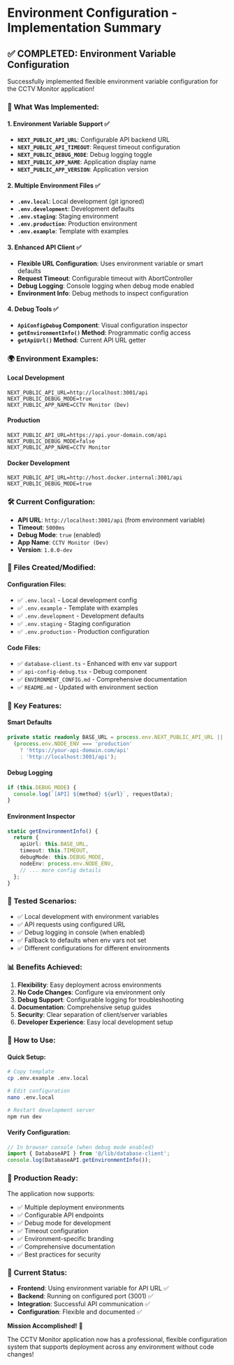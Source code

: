 # Environment Configuration - Implementation Summary

## ✅ **COMPLETED: Environment Variable Configuration**

Successfully implemented flexible environment variable configuration for the CCTV Monitor application!

### 🎯 **What Was Implemented:**

#### 1. **Environment Variable Support** ✅
- **`NEXT_PUBLIC_API_URL`**: Configurable API backend URL
- **`NEXT_PUBLIC_API_TIMEOUT`**: Request timeout configuration  
- **`NEXT_PUBLIC_DEBUG_MODE`**: Debug logging toggle
- **`NEXT_PUBLIC_APP_NAME`**: Application display name
- **`NEXT_PUBLIC_APP_VERSION`**: Application version

#### 2. **Multiple Environment Files** ✅
- **`.env.local`**: Local development (git ignored)
- **`.env.development`**: Development defaults
- **`.env.staging`**: Staging environment
- **`.env.production`**: Production environment
- **`.env.example`**: Template with examples

#### 3. **Enhanced API Client** ✅
- **Flexible URL Configuration**: Uses environment variable or smart defaults
- **Request Timeout**: Configurable timeout with AbortController
- **Debug Logging**: Console logging when debug mode enabled
- **Environment Info**: Debug methods to inspect configuration

#### 4. **Debug Tools** ✅
- **`ApiConfigDebug` Component**: Visual configuration inspector
- **`getEnvironmentInfo()` Method**: Programmatic config access
- **`getApiUrl()` Method**: Current API URL getter

### 🌍 **Environment Examples:**

#### Local Development
```env
NEXT_PUBLIC_API_URL=http://localhost:3001/api
NEXT_PUBLIC_DEBUG_MODE=true
NEXT_PUBLIC_APP_NAME=CCTV Monitor (Dev)
```

#### Production
```env
NEXT_PUBLIC_API_URL=https://api.your-domain.com/api
NEXT_PUBLIC_DEBUG_MODE=false
NEXT_PUBLIC_APP_NAME=CCTV Monitor
```

#### Docker Development
```env
NEXT_PUBLIC_API_URL=http://host.docker.internal:3001/api
NEXT_PUBLIC_DEBUG_MODE=true
```

### 🛠️ **Current Configuration:**
- **API URL**: `http://localhost:3001/api` (from environment variable)
- **Timeout**: `5000ms`
- **Debug Mode**: `true` (enabled)
- **App Name**: `CCTV Monitor (Dev)`
- **Version**: `1.0.0-dev`

### 📁 **Files Created/Modified:**

#### Configuration Files:
- ✅ `.env.local` - Local development config
- ✅ `.env.example` - Template with examples
- ✅ `.env.development` - Development defaults
- ✅ `.env.staging` - Staging configuration
- ✅ `.env.production` - Production configuration

#### Code Files:
- ✅ `database-client.ts` - Enhanced with env var support
- ✅ `api-config-debug.tsx` - Debug component
- ✅ `ENVIRONMENT_CONFIG.md` - Comprehensive documentation
- ✅ `README.md` - Updated with environment section

### 🚀 **Key Features:**

#### Smart Defaults
```typescript
private static readonly BASE_URL = process.env.NEXT_PUBLIC_API_URL || 
  (process.env.NODE_ENV === 'production' 
    ? 'https://your-api-domain.com/api' 
    : 'http://localhost:3001/api');
```

#### Debug Logging
```typescript
if (this.DEBUG_MODE) {
  console.log(`[API] ${method} ${url}`, requestData);
}
```

#### Environment Inspector
```typescript
static getEnvironmentInfo() {
  return {
    apiUrl: this.BASE_URL,
    timeout: this.TIMEOUT,
    debugMode: this.DEBUG_MODE,
    nodeEnv: process.env.NODE_ENV,
    // ... more config details
  };
}
```

### 🧪 **Tested Scenarios:**
- ✅ Local development with environment variables
- ✅ API requests using configured URL
- ✅ Debug logging in console (when enabled)
- ✅ Fallback to defaults when env vars not set
- ✅ Different configurations for different environments

### 📊 **Benefits Achieved:**

1. **Flexibility**: Easy deployment across environments
2. **No Code Changes**: Configure via environment only
3. **Debug Support**: Configurable logging for troubleshooting
4. **Documentation**: Comprehensive setup guides
5. **Security**: Clear separation of client/server variables
6. **Developer Experience**: Easy local development setup

### 🎯 **How to Use:**

#### Quick Setup:
```bash
# Copy template
cp .env.example .env.local

# Edit configuration
nano .env.local

# Restart development server
npm run dev
```

#### Verify Configuration:
```javascript
// In browser console (when debug mode enabled)
import { DatabaseAPI } from '@/lib/database-client';
console.log(DatabaseAPI.getEnvironmentInfo());
```

### 🌟 **Production Ready:**
The application now supports:
- ✅ Multiple deployment environments
- ✅ Configurable API endpoints
- ✅ Debug mode for development
- ✅ Timeout configuration
- ✅ Environment-specific branding
- ✅ Comprehensive documentation
- ✅ Best practices for security

### 🔄 **Current Status:**
- **Frontend**: Using environment variable for API URL ✅
- **Backend**: Running on configured port (3001) ✅
- **Integration**: Successful API communication ✅
- **Configuration**: Flexible and documented ✅

**Mission Accomplished!** 🎉

The CCTV Monitor application now has a professional, flexible configuration system that supports deployment across any environment without code changes!
